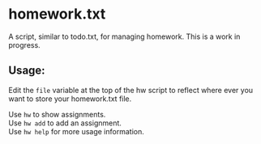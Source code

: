 homework.txt
============

A script, similar to todo.txt, for managing homework.
This is a work in progress.

Usage:
------

Edit the `file` variable at the top of the hw script to reflect where ever you want to store your homework.txt file.

Use `hw` to show assignments.  
Use `hw add` to add an assignment.  
Use `hw help` for more usage information.
